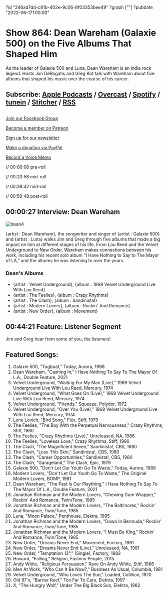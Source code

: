 ?id "246ad7dd-c81b-402e-9c06-8f03353bee49"
?graph [""]
?pubdate "2022-06-17T00:00"
# Show 864: Dean Wareham (Galaxie 500) on the Five Albums That Shaped Him


As the leader of Galaxie 500 and Luna, Dean Wareham is an indie rock legend. Hosts Jim DeRogatis and Greg Kot talk with Wareham about five albums that shaped his music over the course of his career. 



## Subscribe: [Apple Podcasts](https://itunes.apple.com/us/podcast/sound-opinions/id94793843) / [Overcast](https://overcast.fm/itunes94793843/sound-opinions) / [Spotify](https://open.spotify.com/show/1kNR8YL7TBrQuRxDdS4wtU) / [tunein](https://tunein.com/podcasts/Music-Podcasts/Sound-Opinions-p60273/) / [Stitcher](http://www.stitcher.com/podcast/sound-opinions) / [RSS](https://feeds.simplecast.com/Nn6fjnB0)



## 

[Join our Facebook Group](https://bit.ly/3sivr9T)

[Become a member on Patreon](https://bit.ly/3slWZvc)

[Sign up for our newsletter](https://bit.ly/3eEvRnG)

[Make a donation via PayPal](https://bit.ly/3dmt9lU)

[Record a Voice Memo](https://bit.ly/2RyD5Ah)

// 00:00:00 pre-roll

// 00:20:58 mid-roll

// 00:38:42 mid-roll

// 00:50:48 post-roll



## 00:00:27 Interview: Dean Wareham

![dean4](https://static.soundopinions.org/images/2022/dean4.jpeg)

{artist : Dean Wareham}, the songwriter and singer of {artist : Galaxie 500} and {artist : Luna} walks Jim and Greg through five albums that made a big impact on him at different stages of his life. From Lou Reed and the Velvet Underground to New Order, Wareham makes connections between his work, including his recent solo album “I Have Nothing to Say to The Mayor of LA,” and the albums he was listening to over the years.


### Dean's Albums

- {artist : Velvet Underground}, {album : 1969 Velvet Underground Live With Lou Reed}
- {artist : The Feelies}, {album : Crazy Rhythms}
- {artist : The Clash}, {album : Sandinista!}
- {artist : Modern Lovers}, {album : Rockin' And Romance}
- {artist : New Order}, {album : Movement}



## 00:44:21 Feature: Listener Segment

Jim and Greg hear from some of you, the listeners!



## Featured Songs:

1. Galaxie 500, "Tugboat," Today, Aurora, 1988
2. Dean Wareham, "Cashing In," I Have Nothing To Say To The Mayor Of L.A., Double Feature, 2021
3. Velvet Underground, "Waiting For My Man (Live)," 1969 Velvet Underground Live With Lou Reed, Mercury, 1974
4. Velvet Underground, "What Goes On (Live)," 1969 Velvet Underground Live With Lou Reed, Mercury, 1974
5. Velvet Underground, "Friends," Squeeze, Polydor, 1972
6. Velvet Underground, "Over You (Live)," 1969 Velvet Underground Live With Lou Reed, Mercury, 1974
7. Lene Lovich, "Bird Song," Flex, Stiff, 1979
8. The Feelies, "The Boy With the Perpetual Nervousness," Crazy Rhythms, Stiff, 1980
9. The Feelies, "Crazy Rhythms (Live)," Unreleased, NA, 1986
10. The Feelies, "Loveless Love," Crazy Rhythms, Stiff, 1980
11. The Clash, "The Magnificent Seven," Sandinista!, CBS, 1980
12. The Clash, "Lose This Skin," Sandinista!, CBS, 1980
13. The Clash, "Career Opportunities," Sandinista!, CBS, 1980
14. The Clash, "Garageland," The Clash, Epic, 1979
15. Galaxie 500, "Don't Let Our Youth Go To Waste," Today, Aurora, 1988
16. Modern Lovers, "Don't Let Our Youth Go To Waste," The Original Modern Lovers, BOMP, 1981
17. Dean Wareham, "The Past Is Our Plaything," I Have Nothing To Say To The Mayor Of L.A., Double Feature, 2021
18. Jonathan Richman and the Modern Lovers, "Chewing Gum Wrapper," Rockin' And Romance, Twin/Tone, 1985
19. Jonathan Richman and the Modern Lovers, "The Baltimores," Rockin' And Romance, Twin/Tone, 1985
20. Luna, "Moon Palace," Penthouse, Elektra, 1995
21. Jonathan Richman and the Modern Lovers, "Down In Bermuda," Rockin' And Romance, Twin/Tone, 1985
22. Jonathan Richman and the Modern Lovers, "I Must Be King," Rockin' And Romance, Twin/Tone, 1985
23. New Order, "Dreams Never End," Movement, Factory, 1981
24. New Order, "Dreams Never End (Live)," Unreleased, NA, 1981
25. New Order, "Temptation 12"," (Single), Factory, 1982
26. Howard, "Falling," Religion, Fashion People, 2015
27. Andy White, "Religious Persuasion," Rave On Andy White, Stiff, 1986
28. Men At Work, "Who Can It Be Now?," Business As Usual, Columbia, 1981
29. Velvet Underground, "Who Loves The Sun," Loaded, Cotillion, 1970
30. Old 97's, "Barrier Reef," Too Far To Care, Elektra, 1997
31. X, "The Hungry Wolf," Under The Big Black Sun, Elektra, 1982